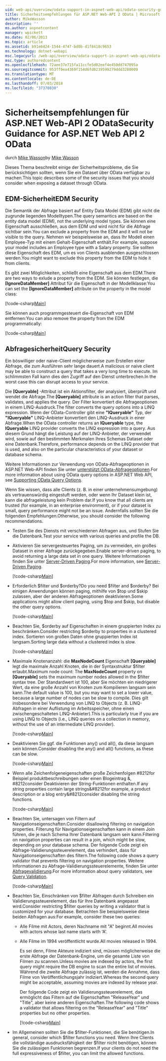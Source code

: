 ```yaml
---
uid: web-api/overview/odata-support-in-aspnet-web-api/odata-security-guidance
title: Sicherheitsempfehlungen für ASP.NET Web-API 2 OData | Microsoft-Dokumentation
author: MikeWasson
description: ''
ms.author: aspnetcontent
manager: wpickett
ms.date: 02/06/2013
ms.topic: article
ms.assetid: b91e6424-1544-4747-bd0b-d1f8418c9653
ms.technology: dotnet-webapi
msc.legacyurl: /web-api/overview/odata-support-in-aspnet-web-api/odata-security-guidance
msc.type: authoredcontent
ms.openlocfilehash: 72aee37e715fa11ccfe5d02eef4e450dd747095a
ms.sourcegitcommit: 953ff9ea4369f154d6fd0239599279ddd3280009
ms.translationtype: MT
ms.contentlocale: de-DE
ms.lasthandoff: 07/03/2018
ms.locfileid: "37378030"
---
```

<a name="security-guidance-for-aspnet-web-api-2-odata"></a><span data-ttu-id="f277d-102">Sicherheitsempfehlungen für ASP.NET Web-API 2 OData</span><span class="sxs-lookup"><span data-stu-id="f277d-102">Security Guidance for ASP.NET Web API 2 OData</span></span>
====================
<span data-ttu-id="f277d-103">durch [Mike Wasson](https://github.com/MikeWasson)</span><span class="sxs-lookup"><span data-stu-id="f277d-103">by [Mike Wasson](https://github.com/MikeWasson)</span></span>

<span data-ttu-id="f277d-104">Dieses Thema beschreibt einige der Sicherheitsprobleme, die Sie berücksichtigen sollten, wenn Sie ein Dataset über OData verfügbar zu machen.</span><span class="sxs-lookup"><span data-stu-id="f277d-104">This topic describes some of the security issues that you should consider when exposing a dataset through OData.</span></span>

## <a name="edm-security"></a><span data-ttu-id="f277d-105">EDM-Sicherheit</span><span class="sxs-lookup"><span data-stu-id="f277d-105">EDM Security</span></span>

<span data-ttu-id="f277d-106">Die Semantik der Abfrage basiert auf Entity Data Model (EDM) gibt nicht die zugrunde liegenden Modelltypen.</span><span class="sxs-lookup"><span data-stu-id="f277d-106">The query semantics are based on the entity data model (EDM), not the underlying model types.</span></span> <span data-ttu-id="f277d-107">Sie können eine Eigenschaft ausschließen, aus dem EDM und wird nicht für die Abfrage sichtbar sein.</span><span class="sxs-lookup"><span data-stu-id="f277d-107">You can exclude a property from the EDM and it will not be visible to the query.</span></span> <span data-ttu-id="f277d-108">Nehmen wir beispielsweise an, dass Ihr Modell einen Employee-Typ mit einem Gehalt-Eigenschaft enthält.</span><span class="sxs-lookup"><span data-stu-id="f277d-108">For example, suppose your model includes an Employee type with a Salary property.</span></span> <span data-ttu-id="f277d-109">Sie sollten diese Eigenschaft des EDM, um es von Clients ausblenden ausgeschlossen werden.</span><span class="sxs-lookup"><span data-stu-id="f277d-109">You might want to exclude this property from the EDM to hide it from clients.</span></span>

<span data-ttu-id="f277d-110">Es gibt zwei Möglichkeiten, schließt eine Eigenschaft aus dem EDM.</span><span class="sxs-lookup"><span data-stu-id="f277d-110">There are two ways to exlude a property from the EDM.</span></span> <span data-ttu-id="f277d-111">Sie können festlegen, die **[IgnoreDataMember]** Attribut für die Eigenschaft in der Modellklasse:</span><span class="sxs-lookup"><span data-stu-id="f277d-111">You can set the **[IgnoreDataMember]** attribute on the property in the model class:</span></span>

[!code-csharp[Main](odata-security-guidance/samples/sample1.cs)]

<span data-ttu-id="f277d-112">Sie können auch programmgesteuert die-Eigenschaft von EDM entfernen:</span><span class="sxs-lookup"><span data-stu-id="f277d-112">You can also remove the property from the EDM programmatically:</span></span>

[!code-csharp[Main](odata-security-guidance/samples/sample2.cs)]

## <a name="query-security"></a><span data-ttu-id="f277d-113">Abfragesicherheit</span><span class="sxs-lookup"><span data-stu-id="f277d-113">Query Security</span></span>

<span data-ttu-id="f277d-114">Ein böswilliger oder naive-Client möglicherweise zum Erstellen einer Abfrage, die zum Ausführen sehr lange dauert.</span><span class="sxs-lookup"><span data-stu-id="f277d-114">A malicious or naive client may be able to construct a query that takes a very long time to execute.</span></span> <span data-ttu-id="f277d-115">Im schlimmsten Fall kann dies den Zugriff auf den Dienst unterbrechen.</span><span class="sxs-lookup"><span data-stu-id="f277d-115">In the worst case this can disrupt access to your service.</span></span>

<span data-ttu-id="f277d-116">Die **[Queryable]** -Attribut ist ein Aktionsfilter, der analysiert, überprüft und wendet die Abfrage.</span><span class="sxs-lookup"><span data-stu-id="f277d-116">The **[Queryable]** attribute is an action filter that parses, validates, and applies the query.</span></span> <span data-ttu-id="f277d-117">Der Filter konvertiert die Abfrageoptionen in einem LINQ-Ausdruck.</span><span class="sxs-lookup"><span data-stu-id="f277d-117">The filter converts the query options into a LINQ expression.</span></span> <span data-ttu-id="f277d-118">Wenn der OData-Controller gibt eine **"IQueryable"** Typ, der **"IQueryable"** LINQ-Anbieter konvertiert den LINQ-Ausdruck in einer Abfrage.</span><span class="sxs-lookup"><span data-stu-id="f277d-118">When the OData controller returns an **IQueryable** type, the **IQueryable** LINQ provider converts the LINQ expression into a query.</span></span> <span data-ttu-id="f277d-119">Aus diesem Grund hängt die Leistung auf der LINQ-Anbieter, der verwendet wird, sowie auf den bestimmten Merkmalen Ihres Schemas Dataset oder eine Datenbank.</span><span class="sxs-lookup"><span data-stu-id="f277d-119">Therefore, performance depends on the LINQ provider that is used, and also on the particular characteristics of your dataset or database schema.</span></span>

<span data-ttu-id="f277d-120">Weitere Informationen zur Verwendung von OData-Abfrageoptionen in ASP.NET Web-API finden Sie unter [unterstützt OData-Abfrageoptionen](supporting-odata-query-options.md).</span><span class="sxs-lookup"><span data-stu-id="f277d-120">For more information about using OData query options in ASP.NET Web API, see [Supporting OData Query Options](supporting-odata-query-options.md).</span></span>

<span data-ttu-id="f277d-121">Wenn Sie wissen, dass alle Clients (z. B. in einer unternehmensumgebung) als vertrauenswürdig eingestuft werden, oder wenn Ihr Dataset klein ist, kann die abfrageleistung kein Problem dar.</span><span class="sxs-lookup"><span data-stu-id="f277d-121">If you know that all clients are trusted (for example, in an enterprise environment), or if your dataset is small, query performance might not be an issue.</span></span> <span data-ttu-id="f277d-122">Andernfalls sollten Sie die folgenden Empfehlungen.</span><span class="sxs-lookup"><span data-stu-id="f277d-122">Otherwise, you should consider the following recommendations.</span></span>

- <span data-ttu-id="f277d-123">Testen Sie des Diensts mit verschiedenen Abfragen aus, und Stufen Sie die Datenbank.</span><span class="sxs-lookup"><span data-stu-id="f277d-123">Test your service with various queries and profile the DB.</span></span>
- <span data-ttu-id="f277d-124">Aktivieren Sie servergesteuertes Paging, um zu vermeiden, ein großes Dataset in einer Abfrage zurückgegeben.</span><span class="sxs-lookup"><span data-stu-id="f277d-124">Enable server-driven paging, to avoid returning a large data set in one query.</span></span> <span data-ttu-id="f277d-125">Weitere Informationen finden Sie unter [Server-Driven Paging](supporting-odata-query-options.md#server-paging).</span><span class="sxs-lookup"><span data-stu-id="f277d-125">For more information, see [Server-Driven Paging](supporting-odata-query-options.md#server-paging).</span></span> 

    [!code-csharp[Main](odata-security-guidance/samples/sample3.cs)]
- <span data-ttu-id="f277d-126">Erforderlich $filter und $orderby?</span><span class="sxs-lookup"><span data-stu-id="f277d-126">Do you need $filter and $orderby?</span></span> <span data-ttu-id="f277d-127">Bei einigen Anwendungen können paging, mithilfe von $top und $skip zulassen, aber der anderen Abfrageoptionen deaktivieren.</span><span class="sxs-lookup"><span data-stu-id="f277d-127">Some applications might allow client paging, using $top and $skip, but disable the other query options.</span></span> 

    [!code-csharp[Main](odata-security-guidance/samples/sample4.cs)]
- <span data-ttu-id="f277d-128">Beachten Sie, $orderby auf Eigenschaften in einem gruppierten Index zu beschränken.</span><span class="sxs-lookup"><span data-stu-id="f277d-128">Consider restricting $orderby to properties in a clustered index.</span></span> <span data-ttu-id="f277d-129">Sortieren von großen Daten ohne gruppierten Index ist langsam.</span><span class="sxs-lookup"><span data-stu-id="f277d-129">Sorting large data without a clustered index is slow.</span></span> 

    [!code-csharp[Main](odata-security-guidance/samples/sample5.cs)]
- <span data-ttu-id="f277d-130">Maximale Knotenanzahl: die **MaxNodeCount** Eigenschaft **[Queryable]** legt die maximale Anzahl Knoten, die in der Syntaxstruktur $filter erlaubt.</span><span class="sxs-lookup"><span data-stu-id="f277d-130">Maximum node count: The **MaxNodeCount** property on **[Queryable]** sets the maximum number nodes allowed in the $filter syntax tree.</span></span> <span data-ttu-id="f277d-131">Der Standardwert ist 100, aber Sie möchten ein niedrigerer Wert, da eine große Anzahl von Knoten zum Kompilieren langsam sein kann.</span><span class="sxs-lookup"><span data-stu-id="f277d-131">The default value is 100, but you may want to set a lower value, because a large number of nodes can be slow to compile.</span></span> <span data-ttu-id="f277d-132">Dies gilt insbesondere bei Verwendung von LINQ to Objects (z. B. LINQ-Abfragen in einer Auflistung im Arbeitsspeicher, ohne einen zwischengeschalteten LINQ-Anbieter).</span><span class="sxs-lookup"><span data-stu-id="f277d-132">This is particularly true if you are using LINQ to Objects (i.e., LINQ queries on a collection in memory, without the use of an intermediate LINQ provider).</span></span> 

    [!code-csharp[Main](odata-security-guidance/samples/sample6.cs)]
- <span data-ttu-id="f277d-133">Deaktivieren Sie ggf. die Funktionen any() und all(), da diese langsam sein können.</span><span class="sxs-lookup"><span data-stu-id="f277d-133">Consider disabling the any() and all() functions, as these can be slow.</span></span> 

    [!code-csharp[Main](odata-security-guidance/samples/sample7.cs)]
- <span data-ttu-id="f277d-134">Wenn alle Zeichenfolgeneigenschaften große Zeichenfolgen #8212for Beispiel produktbeschreibungen oder einen Blogeintrag &, #8212consider Deaktivieren der String-Funktionen enthalten.</span><span class="sxs-lookup"><span data-stu-id="f277d-134">If any string properties contain large strings&#8212for example, a product description or a blog entry&#8212consider disabling the string functions.</span></span> 

    [!code-csharp[Main](odata-security-guidance/samples/sample8.cs)]
- <span data-ttu-id="f277d-135">Beachten Sie, untersagen von Filtern auf Navigationseigenschaften.</span><span class="sxs-lookup"><span data-stu-id="f277d-135">Consider disallowing filtering on navigation properties.</span></span> <span data-ttu-id="f277d-136">Filterung für Navigationseigenschaften kann in einem Join führen, die je nach Schema Ihrer Datenbank langsam sein kann.</span><span class="sxs-lookup"><span data-stu-id="f277d-136">Filtering on navigation properties can result in a join, which might be slow, depending on your database schema.</span></span> <span data-ttu-id="f277d-137">Der folgende Code zeigt ein Abfrage-Validierungssteuerelement, das verhindert, dass für Navigationseigenschaften des filtern.</span><span class="sxs-lookup"><span data-stu-id="f277d-137">The following code shows a query validator that prevents filtering on navigation properties.</span></span> <span data-ttu-id="f277d-138">Weitere Informationen zu Abfrage-Validierungssteuerelemente, finden Sie unter [Abfragevalidierung](supporting-odata-query-options.md#query-validation).</span><span class="sxs-lookup"><span data-stu-id="f277d-138">For more information about query validators, see [Query Validation](supporting-odata-query-options.md#query-validation).</span></span> 

    [!code-csharp[Main](odata-security-guidance/samples/sample9.cs)]
- <span data-ttu-id="f277d-139">Beachten Sie, Einschränken von $filter Abfragen durch Schreiben ein Validierungssteuerelement, das für Ihre Datenbank angepasst wird.</span><span class="sxs-lookup"><span data-stu-id="f277d-139">Consider restricting $filter queries by writing a validator that is customized for your database.</span></span> <span data-ttu-id="f277d-140">Betrachten Sie beispielsweise diese beiden Abfragen aus:</span><span class="sxs-lookup"><span data-stu-id="f277d-140">For example, consider these two queries:</span></span> 

  - <span data-ttu-id="f277d-141">Alle Filme mit Actors, deren Nachname mit "A" beginnt.</span><span class="sxs-lookup"><span data-stu-id="f277d-141">All movies with actors whose last name starts with ‘A'.</span></span>
  - <span data-ttu-id="f277d-142">Alle Filme im 1994 veröffentlicht wurde.</span><span class="sxs-lookup"><span data-stu-id="f277d-142">All movies released in 1994.</span></span>

    <span data-ttu-id="f277d-143">Es sei denn, Filme Akteure indiziert sind, müssen möglicherweise die erste Abfrage der Datenbank-Engine, um die gesamte Liste von Filmen zu scannen.</span><span class="sxs-lookup"><span data-stu-id="f277d-143">Unless movies are indexed by actors, the first query might require the DB engine to scan the entire list of movies.</span></span> <span data-ttu-id="f277d-144">Während die zweite Abfrage zulässig ist, werden die Annahme, dass Filme von Veröffentlichungsjahr indiziert.</span><span class="sxs-lookup"><span data-stu-id="f277d-144">Whereas the second query might be acceptable, assuming movies are indexed by release year.</span></span>

    <span data-ttu-id="f277d-145">Der folgende Code zeigt ein Validierungssteuerelement, das ermöglicht das Filtern auf die Eigenschaften "ReleaseYear" und "Title", aber keine anderen Eigenschaften.</span><span class="sxs-lookup"><span data-stu-id="f277d-145">The following code shows a validator that allows filtering on the "ReleaseYear" and "Title" properties but no other properties.</span></span>

    [!code-csharp[Main](odata-security-guidance/samples/sample10.cs)]
- <span data-ttu-id="f277d-146">Im Allgemeinen sollten Sie die $filter-Funktionen, die Sie benötigen.</span><span class="sxs-lookup"><span data-stu-id="f277d-146">In general, consider which $filter functions you need.</span></span> <span data-ttu-id="f277d-147">Wenn Ihre Clients die vollständige ausdrucksfähigkeit der $filter nicht benötigen, können Sie die zulässigen Funktionen begrenzen.</span><span class="sxs-lookup"><span data-stu-id="f277d-147">If your clients do not need the full expressiveness of $filter, you can limit the allowed functions.</span></span>
